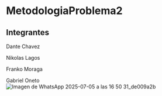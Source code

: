 # MetodologiaProblema2

## Integrantes

Dante Chavez

Nikolas Lagos

Franko Moraga

Gabriel Oneto
![Imagen de WhatsApp 2025-07-05 a las 16 50 31_de009a2b](https://github.com/user-attachments/assets/bf7144cf-ab7c-428b-90cc-7f5a126ff9a0)
